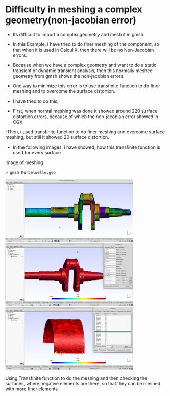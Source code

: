 # Difficulty in meshing a complex geometry(non-jacobian error)

* Its difficult to import a complex geometry and mesh it in gmsh.

* In this Example, i have tried to do finer meshing of the component, so that when it is used in CalculiX, then there will be no Non-Jacobian errors.

* Because when we have a complex geometry and want to do a static transient or dynamic transient analysis, then this normally meshed geometry from gmsh shows the non-jacobian errors.

* One way to minimize this error is to use transfinite function to do finer meshing and to overcome the surface distortion.

* I have tried to do this,

- First, when normal meshing was done it showed around 220 surface distortion errors, because of which the non-jacobian error showed in CGX

-Then, i used transfinite function to do finer meshing and overcome surface meshing, but still it showed 20 surface distortion.

* In the following images, i have showed, how this transfinite function is used for every surface

Image of meshing
```
> gmsh Kurbelwelle.geo
```
<img src="Refs/gmsh.png" width="400" title="Mesh based on the original geometry">

<img src="Refs/tranfinite.png" width="400" title="Mesh based on the original geometry">

<img src="Refs/tranfinite2.png" width="400" title="Mesh based on the original geometry">

Using Transfinite function to do the meshing and then checking the surfaces, where negative elements are there, so that they can be meshed with more finer elements 
